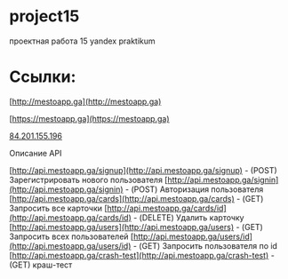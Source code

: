 # project15
проектная работа 15 yandex praktikum

# Ссылки:

[http://mestoapp.ga](http://mestoapp.ga)

[https://mestoapp.ga](https://mestoapp.ga)

[84.201.155.196](84.201.155.196)

Описание API

[http://api.mestoapp.ga/signup](http://api.mestoapp.ga/signup) - (POST) Зарегистрировать нового пользователя
[http://api.mestoapp.ga/signin](http://api.mestoapp.ga/signin) - (POST) Авторизация пользователя
[http://api.mestoapp.ga/cards](http://api.mestoapp.ga/cards) - (GET)  Запросить все карточки
[http://api.mestoapp.ga/cards/id](http://api.mestoapp.ga/cards/id) - (DELETE)  Удалить карточку 
[http://api.mestoapp.ga/users](http://api.mestoapp.ga/users) - (GET) Запросить всех пользователей
[http://api.mestoapp.ga/users/id](http://api.mestoapp.ga/users/id) - (GET) Запросить пользователя по id
[http://api.mestoapp.ga/crash-test](http://api.mestoapp.ga/crash-test) - (GET) краш-тест

